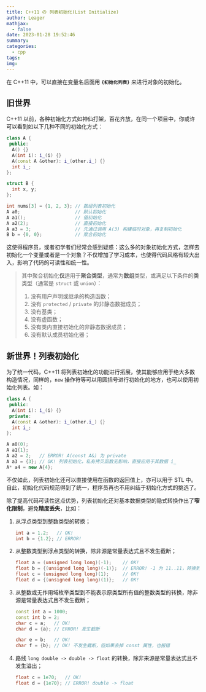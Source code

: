 ```yaml
---
title: C++11 の 列表初始化(List Initialize)
author: Leager
mathjax:
  - false
date: 2023-01-28 19:52:46
summary:
categories:
  - cpp
tags:
img:
---
```


在 C++11 中，可以直接在变量名后面用 **`{初始化列表}`** 来进行对象的初始化。

<!--more-->

## 旧世界

C++11 以前，各种初始化方式如神仙打架，百花齐放，在同一个项目中，你或许可以看到如以下几种不同的初始化方式：

```cpp
class A {
 public:
  A() {}
  A(int i): i_(i) {}
  A(const A &other): i_(other.i_) {}
  int i_;
};

struct B {
  int x, y;
};

int nums[3] = {1, 2, 3}; // 数组列表初始化
A a0;                    // 默认初始化
A a1();                  // 值初始化
A a2(2);                 // 直接初始化
A a3 = 3;                // 先通过调用 A(3) 构建临时对象，再复制初始化
B b = {0, 0};            // 聚合初始化
```

这使得程序员，或者初学者们经常会感到疑惑：这么多的对象初始化方式，怎样去初始化一个变量或者是一个对象？不仅增加了学习成本，也使得代码风格有较大出入，影响了代码的可读性和统一性。

> 其中聚合初始化**仅**适用于**聚合类型**，通常为**数组**类型，或满足以下条件的**类**类型（通常是 `struct` 或 `union`）：
>
> 1. 没有用户声明或继承的构造函数；
> 2. 没有 `protected` / `private` 的非静态数据成员；
> 3. 没有基类；
> 4. 没有虚函数；
> 5. 没有类内直接初始化的非静态数据成员；
> 6. 没有默认成员初始化器；

## 新世界！列表初始化

为了统一代码，C++11 将列表初始化的功能进行拓展，使其能够应用于绝大多数构造情况，同样的，`new` 操作符等可以用圆括号进行初始化的地方，也可以使用初始化列表。如：

```cpp
class A {
 public:
  A(int i): i_(i) {}
 private:
  A(const A &other): i_(other.i_) {}
  int i_;
};

A a0(0);
A a1{1};
A a2 = 2;   // ERROR! A(const A&) 为 private
A a3 = {3}; // OK! 列表初始化，私有拷贝函数无影响，直接应用于其数据 i_
A* a4 = new A{4};
```

不仅如此，列表初始化还可以直接使用在函数的返回值上，亦可以用于 STL 中。自此，初始化代码规范得到了统一，程序员再也不用纠结于初始化方式的挑选了。

除了提高代码可读性这点优势，列表初始化还对基本数据类型的隐式转换作出了**窄化限制**，避免**精度丢失**，比如：

1. 从浮点类型到整数类型的转换；

    ```cpp
    int a = 1.2;   // OK!
    int b = {1.2}; // ERROR!
    ```

2. 从整数类型到浮点类型的转换，除非源是常量表达式且不发生截断；

    ```cpp
    float a = (unsigned long long)(-1);    // OK!
    float b = {(unsigned long long)(-1)};  // ERROR! -1 为 11..11，转换到 float 会将高位 1 截断
    float c = (unsigned long long)(1);     // OK!
    float d = {(unsigned long long)(1)};   // OK!
    ```

3. 从整数或无作用域枚举类型到不能表示原类型所有值的整数类型的转换，除非源是常量表达式且不发生截断；

    ```cpp
    const int a = 1000;
    const int b = 2;
    char c = a;   // OK!
    char d = {a}; // ERROR! 发生截断

    char e = b;   // OK!
    char f = {b}; // OK! 不发生截断，但如果去掉 const 属性，也报错
    ```

4. 路线 `long double -> double -> float` 的转换，除非来源是常量表达式且不发生溢出；

    ```cpp
    float c = 1e70;   // OK!
    float d = {1e70}; // ERROR! double -> float
    ```



